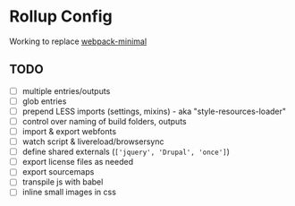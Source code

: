 # Rollup Config

Working to replace [webpack-minimal](https://github.com/bryanbuchs/webpack-minimal)

## TODO

- [ ] multiple entries/outputs
- [ ] glob entries
- [ ] prepend LESS imports (settings, mixins) - aka "style-resources-loader"
- [ ] control over naming of build folders, outputs
- [ ] import & export webfonts
- [ ] watch script & livereload/browsersync
- [ ] define shared externals (`['jquery', 'Drupal', 'once']`)
- [ ] export license files as needed
- [ ] export sourcemaps
- [ ] transpile js with babel
- [ ] inline small images in css
